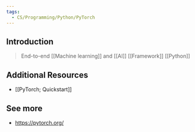 ```yaml
---
tags:
  - CS/Programming/Python/PyTorch
---
```



## Introduction

>End-to-end [[Machine learning]] and [[AI]] [[Framework]]
>[[Python]]


## Additional Resources
- [[PyTorch; Quickstart]]


## See more
- https://pytorch.org/